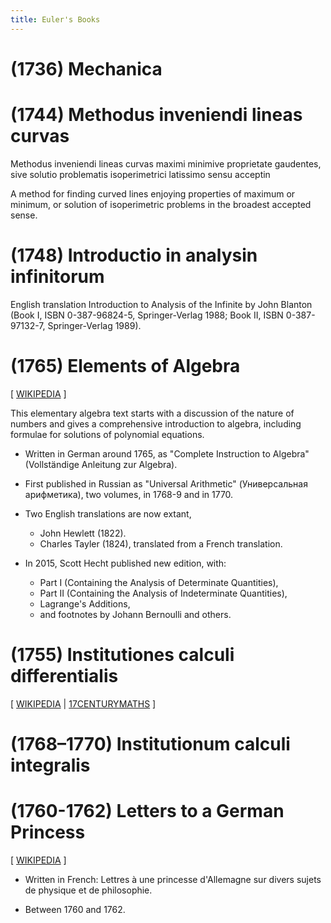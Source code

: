 ```yaml
---
title: Euler's Books
---
```


# (1736) Mechanica

# (1744) Methodus inveniendi lineas curvas

Methodus inveniendi lineas curvas maximi minimive proprietate gaudentes,
sive solutio problematis isoperimetrici latissimo sensu acceptin

A method for finding curved lines enjoying properties of maximum or minimum,
or solution of isoperimetric problems in the broadest accepted sense.

# (1748) Introductio in analysin infinitorum

English translation Introduction to Analysis of the Infinite by John Blanton
(Book I, ISBN 0-387-96824-5, Springer-Verlag 1988; Book II, ISBN 0-387-97132-7, Springer-Verlag 1989).

# (1765) Elements of Algebra

[ [WIKIPEDIA](https://en.wikipedia.org/wiki/Elements_of_Algebra) ]

This elementary algebra text starts with a discussion of the nature of numbers
and gives a comprehensive introduction to algebra,
including formulae for solutions of polynomial equations.

- Written in German around 1765,
  as "Complete Instruction to Algebra" (Vollständige Anleitung zur Algebra).

- First published in Russian
  as "Universal Arithmetic" (Универсальная арифметика),
  two volumes, in 1768-9 and in 1770.

- Two English translations are now extant,

  - John Hewlett (1822).
  - Charles Tayler (1824), translated from a French translation.

- In 2015, Scott Hecht published new edition, with:
  - Part I (Containing the Analysis of Determinate Quantities),
  - Part II (Containing the Analysis of Indeterminate Quantities),
  - Lagrange's Additions,
  - and footnotes by Johann Bernoulli and others.

# (1755) Institutiones calculi differentialis

[ [WIKIPEDIA](https://en.wikipedia.org/wiki/Institutiones_calculi_differentialis)
| [17CENTURYMATHS](https://www.17centurymaths.com/contents/differentialcalculus.htm) ]

# (1768–1770) Institutionum calculi integralis

# (1760-1762) Letters to a German Princess

[ [WIKIPEDIA](https://en.wikipedia.org/wiki/Letters_to_a_German_Princess) ]

- Written in French: Lettres à une princesse d'Allemagne sur divers sujets de physique et de philosophie.

- Between 1760 and 1762.

